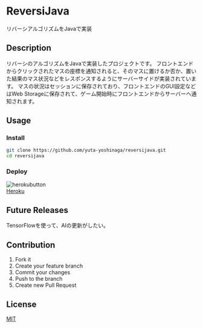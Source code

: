 # ReversiJava
リバーシアルゴリズムをJavaで実装

## Description
リバーシのアルゴリズムをJavaで実装したプロジェクトです。
フロントエンドからクリックされたマスの座標を通知されると、そのマスに置けるか否か、置いた結果のマス状況などをレスポンスするようにサーバーサイドが実装されています。
マスの状況はセッションに保存されており、フロントエンドのGUI設定などはWeb Storageに保存されて、ゲーム開始時にフロントエンドからサーバーへ通知されます。

## Usage
### Install
```sh
git clone https://github.com/yuta-yoshinaga/reversijava.git
cd reversijava
```

### Deploy
![herokubutton](https://www.herokucdn.com/deploy/button.svg)  
[Heroku](https://reversijava.herokuapp.com/)

## Future Releases
TensorFlowを使って、AIの更新がしたい。

## Contribution
1. Fork it  
2. Create your feature branch  
3. Commit your changes  
4. Push to the branch  
5. Create new Pull Request

## License
[MIT](LICENSE)